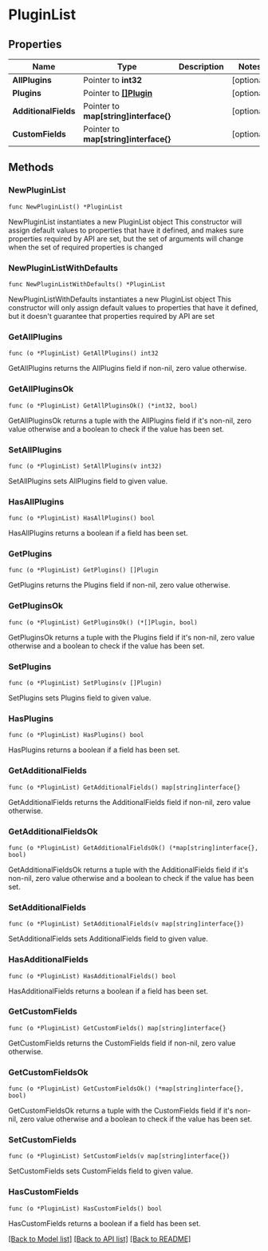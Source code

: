 # PluginList

## Properties

Name | Type | Description | Notes
------------ | ------------- | ------------- | -------------
**AllPlugins** | Pointer to **int32** |  | [optional] 
**Plugins** | Pointer to [**[]Plugin**](Plugin.md) |  | [optional] 
**AdditionalFields** | Pointer to **map[string]interface{}** |  | [optional] 
**CustomFields** | Pointer to **map[string]interface{}** |  | [optional] 

## Methods

### NewPluginList

`func NewPluginList() *PluginList`

NewPluginList instantiates a new PluginList object
This constructor will assign default values to properties that have it defined,
and makes sure properties required by API are set, but the set of arguments
will change when the set of required properties is changed

### NewPluginListWithDefaults

`func NewPluginListWithDefaults() *PluginList`

NewPluginListWithDefaults instantiates a new PluginList object
This constructor will only assign default values to properties that have it defined,
but it doesn't guarantee that properties required by API are set

### GetAllPlugins

`func (o *PluginList) GetAllPlugins() int32`

GetAllPlugins returns the AllPlugins field if non-nil, zero value otherwise.

### GetAllPluginsOk

`func (o *PluginList) GetAllPluginsOk() (*int32, bool)`

GetAllPluginsOk returns a tuple with the AllPlugins field if it's non-nil, zero value otherwise
and a boolean to check if the value has been set.

### SetAllPlugins

`func (o *PluginList) SetAllPlugins(v int32)`

SetAllPlugins sets AllPlugins field to given value.

### HasAllPlugins

`func (o *PluginList) HasAllPlugins() bool`

HasAllPlugins returns a boolean if a field has been set.

### GetPlugins

`func (o *PluginList) GetPlugins() []Plugin`

GetPlugins returns the Plugins field if non-nil, zero value otherwise.

### GetPluginsOk

`func (o *PluginList) GetPluginsOk() (*[]Plugin, bool)`

GetPluginsOk returns a tuple with the Plugins field if it's non-nil, zero value otherwise
and a boolean to check if the value has been set.

### SetPlugins

`func (o *PluginList) SetPlugins(v []Plugin)`

SetPlugins sets Plugins field to given value.

### HasPlugins

`func (o *PluginList) HasPlugins() bool`

HasPlugins returns a boolean if a field has been set.

### GetAdditionalFields

`func (o *PluginList) GetAdditionalFields() map[string]interface{}`

GetAdditionalFields returns the AdditionalFields field if non-nil, zero value otherwise.

### GetAdditionalFieldsOk

`func (o *PluginList) GetAdditionalFieldsOk() (*map[string]interface{}, bool)`

GetAdditionalFieldsOk returns a tuple with the AdditionalFields field if it's non-nil, zero value otherwise
and a boolean to check if the value has been set.

### SetAdditionalFields

`func (o *PluginList) SetAdditionalFields(v map[string]interface{})`

SetAdditionalFields sets AdditionalFields field to given value.

### HasAdditionalFields

`func (o *PluginList) HasAdditionalFields() bool`

HasAdditionalFields returns a boolean if a field has been set.

### GetCustomFields

`func (o *PluginList) GetCustomFields() map[string]interface{}`

GetCustomFields returns the CustomFields field if non-nil, zero value otherwise.

### GetCustomFieldsOk

`func (o *PluginList) GetCustomFieldsOk() (*map[string]interface{}, bool)`

GetCustomFieldsOk returns a tuple with the CustomFields field if it's non-nil, zero value otherwise
and a boolean to check if the value has been set.

### SetCustomFields

`func (o *PluginList) SetCustomFields(v map[string]interface{})`

SetCustomFields sets CustomFields field to given value.

### HasCustomFields

`func (o *PluginList) HasCustomFields() bool`

HasCustomFields returns a boolean if a field has been set.


[[Back to Model list]](../README.md#documentation-for-models) [[Back to API list]](../README.md#documentation-for-api-endpoints) [[Back to README]](../README.md)


